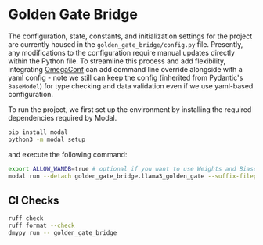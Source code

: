# Golden Gate Bridge

The configuration, state, constants, and initialization settings for the project
are currently housed in the `golden_gate_bridge/config.py` file. Presently, any
modifications to the configuration require manual updates directly within the
Python file. To streamline this process and add flexibility, integrating
[OmegaConf](https://omegaconf.readthedocs.io/en/2.3_branch/) can add command
line override alongside with a yaml config - note we still can keep the config
(inherited from Pydantic's `BaseModel`) for type checking and data validation
even if we use yaml-based configuration.

To run the project, we first set up the environment by installing the required
dependencies required by Modal.

```bash
pip install modal
python3 -m modal setup
```

and execute the following command:

```bash
export ALLOW_WANDB=true # optional if you want to use Weights and Biases
modal run --detach golden_gate_bridge.llama3_golden_gate --suffix-filepath=./golden_gate_bridge/data/all_truncated_outputs.json
```

## CI Checks

```bash
ruff check
ruff format --check
dmypy run -- golden_gate_bridge
```
